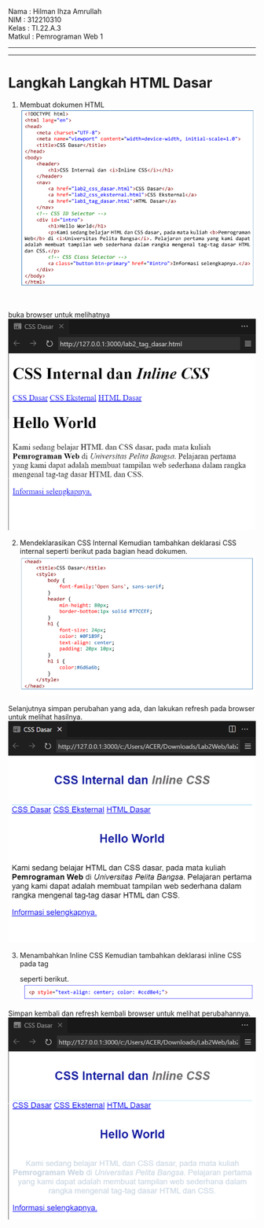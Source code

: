 
Nama    : Hilman Ihza Amrullah <br>
NIM     : 312210310 <br>
Kelas   : TI.22.A.3 <br>
Matkul  : Pemrograman Web 1

---
---
# Langkah Langkah HTML Dasar
1. Membuat dokumen HTML 
![Alt text](<gambar/codingan css.png>)
<br>

buka browser untuk melihatnya
![Alt text](<gambar/css dasar.png>)<br>

2. Mendeklarasikan CSS Internal
Kemudian tambahkan deklarasi CSS internal seperti berikut pada bagian head dokumen.
![Alt text](<gambar/codingan css 1.png>)<br>

Selanjutnya simpan perubahan yang ada, dan lakukan refresh pada browser untuk melihat
hasilnya.
![Alt text](<gambar/css dasar 1.png>)<br>

3. Menambahkan Inline CSS
Kemudian tambahkan deklarasi inline CSS pada tag <p> seperti berikut.
![Alt text](<gambar/codingan css 2.png>)<br>

Simpan kembali dan refresh kembali browser untuk melihat perubahannya.
![Alt text](<gambar/css dasar 2.png>)
